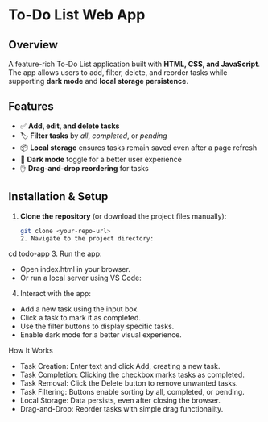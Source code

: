 # To-Do List Web App

## Overview
A feature-rich To-Do List application built with **HTML, CSS, and JavaScript**. The app allows users to add, filter, delete, and reorder tasks while supporting **dark mode** and **local storage persistence**.

## Features
- ✅ **Add, edit, and delete tasks**
- 🏷 **Filter tasks** by _all_, _completed_, or _pending_
- 📦 **Local storage** ensures tasks remain saved even after a page refresh
- 🎨 **Dark mode** toggle for a better user experience
- ✋ **Drag-and-drop reordering** for tasks

## Installation & Setup
1. **Clone the repository** (or download the project files manually):
   ```sh
   git clone <your-repo-url>
   2. Navigate to the project directory:
cd todo-app
3. Run the app:
- Open index.html in your browser.
- Or run a local server using VS Code:
4. Interact with the app:
- Add a new task using the input box.
- Click a task to mark it as completed.
- Use the filter buttons to display specific tasks.
- Enable dark mode for a better visual experience.


How It Works
- Task Creation: Enter text and click Add, creating a new task.
- Task Completion: Clicking the checkbox marks tasks as completed.
- Task Removal: Click the Delete button to remove unwanted tasks.
- Task Filtering: Buttons enable sorting by all, completed, or pending.
- Local Storage: Data persists, even after closing the browser.
- Drag-and-Drop: Reorder tasks with simple drag functionality.
